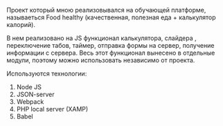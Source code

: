 Проект который мною реализовывался на обучающей платформе, называеться Food healthy (качественная, полезная еда + калькулятор калорий).

В нем реализовано на JS функционал калькулятора, слайдера , переключение табов, таймер, отправка формы на сервер, получение информации с сервера. 
Весь этот функционал вынесено в отдельные модули, поэтому можно использовать независимо от проекта.

Используются технологии:
1. Node JS
2. JSON-server
3. Webpack
4. PHP local server (XAMP)
5. Babel
